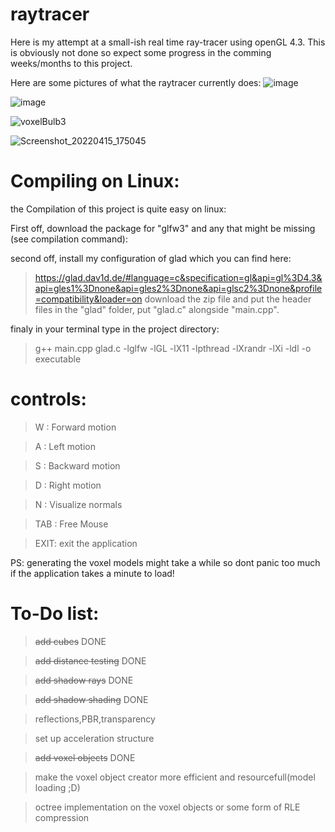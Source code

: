 # raytracer

Here is my attempt at a small-ish real time ray-tracer using openGL 4.3. This is obviously not done so expect some progress in the comming weeks/months to this project.

Here are some pictures of what the raytracer currently does:
![image](https://user-images.githubusercontent.com/62178977/162789246-bd803e01-73f3-41ff-8927-6ea9204d446d.png)

![image](https://user-images.githubusercontent.com/62178977/166157106-da54191b-03c7-4767-a542-e68aa75f26a2.png)

![voxelBulb3](https://user-images.githubusercontent.com/62178977/166556313-ad6d65df-47a0-4f54-9ae9-766c5f7a7976.png)

![Screenshot_20220415_175045](https://user-images.githubusercontent.com/62178977/163593055-eb1cb7be-7e31-4edd-bc6a-b1112767eea6.png)


# Compiling on Linux:

the Compilation of this project is quite easy on linux:

First off, download the package for "glfw3" and any that might be missing (see compilation command): 

second off, install my configuration of glad which you can find here:
> https://glad.dav1d.de/#language=c&specification=gl&api=gl%3D4.3&api=gles1%3Dnone&api=gles2%3Dnone&api=glsc2%3Dnone&profile=compatibility&loader=on
download the zip file and put the header files in the "glad" folder, put "glad.c" alongside "main.cpp".

finaly in your terminal type in the project directory:
> g++ main.cpp glad.c -lglfw -lGL -lX11 -lpthread -lXrandr -lXi -ldl -o executable


# controls:

> W : Forward motion

> A : Left motion

> S : Backward motion

> D : Right motion

> N : Visualize normals

> TAB : Free Mouse

> EXIT: exit the application

PS: generating the voxel models might take a while so dont panic too much if the application takes a minute to load!

# To-Do list:

>~~add cubes~~ DONE

>~~add distance testing~~ DONE

>~~add shadow rays~~ DONE

>~~add shadow shading~~ DONE

>reflections,PBR,transparency

>set up acceleration structure

>~~add voxel objects~~ DONE

>make the voxel object creator more efficient and resourcefull(model loading ;D)

>octree implementation on the voxel objects or some form of RLE compression
